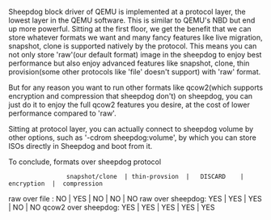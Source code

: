 Sheepdog block driver of QEMU is implemented at a protocol layer, the lowest layer in the QEMU software. This is similar to QEMU's NBD but end up more powerful. Sitting at the first floor, we get the benefit that we can store whatever formats we want and many fancy features like live migration, snapshot, clone is supported natively by the protocol. This means you can not only store 'raw'(our default format) image in the sheepdog to enjoy best performance but also enjoy advanced features like snapshot, clone, thin provision(some other protocols like 'file' doesn't support) with 'raw' format.

But for any reason you want to run other formats like qcow2(which supports encryption and compression that sheepdog don't) on sheepdog, you can just do it to enjoy the full qcow2 features you desire, at the cost of lower performance compared to 'raw'.

Sitting at protocol layer, you can actually connect to sheepdog volume by other options, such as '-cdrom sheepdog:volume', by which you can store ISOs directly in Sheepdog and boot from it.

To conclude, formats over sheepdog protocol

                    snapshot/clone  | thin-provsion  |   DISCARD    |  encryption  |  compression
 raw over file    :      NO         |      YES       |      NO      |      NO      |       NO
 raw over sheepdog:      YES        |      YES       |      YES     |      NO      |       NO
 qcow2 over sheepdog:    YES        |      YES       |      YES     |      YES     |       YES